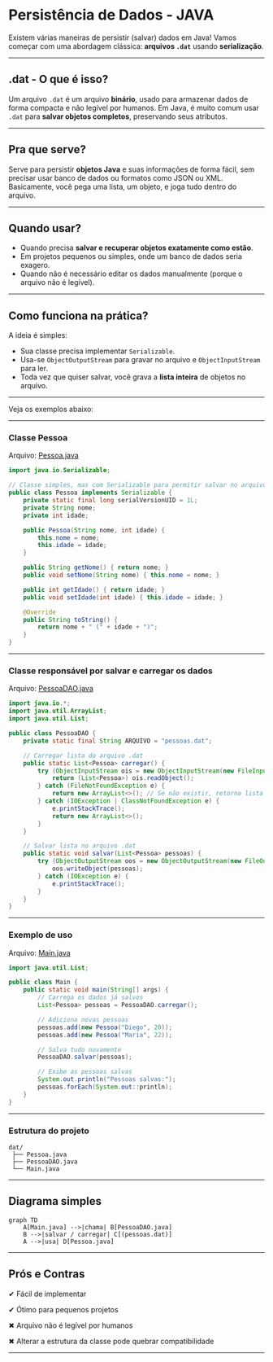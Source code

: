 # **Persistência de Dados - JAVA**

Existem várias maneiras de persistir (salvar) dados em Java! Vamos começar com uma abordagem clássica: **arquivos `.dat`** usando **serialização**.

---

## **.dat - O que é isso?**

Um arquivo `.dat` é um arquivo **binário**, usado para armazenar dados de forma compacta e não legível por humanos. Em Java, é muito comum usar `.dat` para **salvar objetos completos**, preservando seus atributos.

---

## **Pra que serve?**

Serve para persistir **objetos Java** e suas informações de forma fácil, sem precisar usar banco de dados ou formatos como JSON ou XML. Basicamente, você pega uma lista, um objeto, e joga tudo dentro do arquivo.

---

## **Quando usar?**

- Quando precisa **salvar e recuperar objetos exatamente como estão**.
- Em projetos pequenos ou simples, onde um banco de dados seria exagero.
- Quando não é necessário editar os dados manualmente (porque o arquivo não é legível).

---

## **Como funciona na prática?**

A ideia é simples:

- Sua classe precisa implementar `Serializable`.
- Usa-se `ObjectOutputStream` para gravar no arquivo e `ObjectInputStream` para ler.
- Toda vez que quiser salvar, você grava a **lista inteira** de objetos no arquivo.

---

Veja os exemplos abaixo:

---

### **Classe Pessoa**

Arquivo: [Pessoa.java](dat/Pessoa.java)

```java
import java.io.Serializable;

// Classe simples, mas com Serializable para permitir salvar no arquivo binário
public class Pessoa implements Serializable {
    private static final long serialVersionUID = 1L;
    private String nome;
    private int idade;

    public Pessoa(String nome, int idade) {
        this.nome = nome;
        this.idade = idade;
    }

    public String getNome() { return nome; }
    public void setNome(String nome) { this.nome = nome; }

    public int getIdade() { return idade; }
    public void setIdade(int idade) { this.idade = idade; }

    @Override
    public String toString() {
        return nome + " (" + idade + ")";
    }
}
```

---

### **Classe responsável por salvar e carregar os dados**

Arquivo: [PessoaDAO.java](dat/PessoaDAO.java)

```java
import java.io.*;
import java.util.ArrayList;
import java.util.List;

public class PessoaDAO {
    private static final String ARQUIVO = "pessoas.dat";

    // Carregar lista do arquivo .dat
    public static List<Pessoa> carregar() {
        try (ObjectInputStream ois = new ObjectInputStream(new FileInputStream(ARQUIVO))) {
            return (List<Pessoa>) ois.readObject();
        } catch (FileNotFoundException e) {
            return new ArrayList<>(); // Se não existir, retorna lista vazia
        } catch (IOException | ClassNotFoundException e) {
            e.printStackTrace();
            return new ArrayList<>();
        }
    }

    // Salvar lista no arquivo .dat
    public static void salvar(List<Pessoa> pessoas) {
        try (ObjectOutputStream oos = new ObjectOutputStream(new FileOutputStream(ARQUIVO))) {
            oos.writeObject(pessoas);
        } catch (IOException e) {
            e.printStackTrace();
        }
    }
}
```

---

### **Exemplo de uso**

Arquivo: [Main.java](dat/Main.java)

```java
import java.util.List;

public class Main {
    public static void main(String[] args) {
        // Carrega os dados já salvos
        List<Pessoa> pessoas = PessoaDAO.carregar();

        // Adiciona novas pessoas
        pessoas.add(new Pessoa("Diego", 20));
        pessoas.add(new Pessoa("Maria", 22));

        // Salva tudo novamente
        PessoaDAO.salvar(pessoas);

        // Exibe as pessoas salvas
        System.out.println("Pessoas salvas:");
        pessoas.forEach(System.out::println);
    }
}
```

---

### **Estrutura do projeto**

```
dat/
 ├── Pessoa.java
 ├── PessoaDAO.java
 └── Main.java
```

---

## **Diagrama simples**

```mermaid
graph TD
    A[Main.java] -->|chama| B[PessoaDAO.java]
    B -->|salvar / carregar| C[(pessoas.dat)]
    A -->|usa| D[Pessoa.java]
```

---

## **Prós e Contras**

✔ Fácil de implementar

✔ Ótimo para pequenos projetos

✖ Arquivo não é legível por humanos

✖ Alterar a estrutura da classe pode quebrar compatibilidade

---
